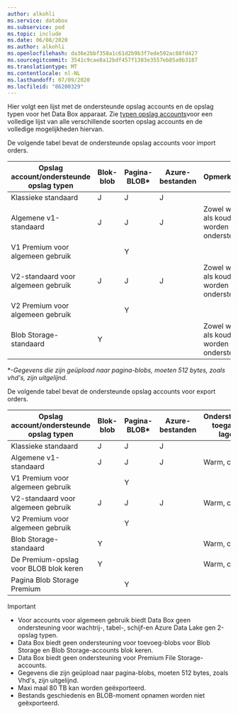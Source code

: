 ```yaml
---
author: alkohli
ms.service: databox
ms.subservice: pod
ms.topic: include
ms.date: 06/08/2020
ms.author: alkohli
ms.openlocfilehash: da36e2bbf358a1c61d2b9b3f7ede592ac88fd427
ms.sourcegitcommit: 3541c9cae8a12bdf457f1383e3557eb85a9b3187
ms.translationtype: MT
ms.contentlocale: nl-NL
ms.lasthandoff: 07/09/2020
ms.locfileid: "86200329"
---
```

Hier volgt een lijst met de ondersteunde opslag accounts en de opslag typen voor het Data Box apparaat. Zie [typen opslag accounts](/azure/storage/common/storage-account-overview#types-of-storage-accounts)voor een volledige lijst van alle verschillende soorten opslag accounts en de volledige mogelijkheden hiervan.

De volgende tabel bevat de ondersteunde opslag accounts voor import orders.

| **Opslag account/ondersteunde opslag typen** | **Blok-blob** |**Pagina-BLOB*** |**Azure-bestanden** |**Opmerkingen**|
| --- | --- | -- | -- | -- |
| Klassieke standaard | J | J | J |
| Algemene v1-standaard  | J | J | J | Zowel warm als koud worden ondersteund.|
| V1 Premium voor algemeen gebruik  |  | Y| | |
| V2-standaard voor algemeen gebruik  | J | J | J | Zowel warm als koud worden ondersteund.|
| V2 Premium voor algemeen gebruik  |  |Y | | |
| Blob Storage-standaard |Y | | |Zowel warm als koud worden ondersteund. |

\**-Gegevens die zijn geüpload naar pagina-blobs, moeten 512 bytes, zoals vhd's, zijn uitgelijnd.*

De volgende tabel bevat de ondersteunde opslag accounts voor export orders.

| **Opslag account/ondersteunde opslag typen** | **Blok-blob** |**Pagina-BLOB*** |**Azure-bestanden** |**Ondersteunde toegangs lagen**|
| --- | --- | -- | -- | -- |
| Klassieke standaard | J | J | J | |
| Algemene v1-standaard  | J | J | J | Warm, cool|
| V1 Premium voor algemeen gebruik  |  | Y| | |
| V2-standaard voor algemeen gebruik  | J | J | J | Warm, cool|
| V2 Premium voor algemeen gebruik  |  |Y | | |
| Blob Storage-standaard |Y | | |Warm, cool |
| De Premium-opslag voor BLOB blok keren |Y | | |Warm, cool |
| Pagina Blob Storage Premium | |Y | | |

> [!IMPORTANT]
> - Voor accounts voor algemeen gebruik biedt Data Box geen ondersteuning voor wachtrij-, tabel-, schijf-en Azure Data Lake gen 2-opslag typen.
> - Data Box biedt geen ondersteuning voor toevoeg-blobs voor Blob Storage en Blob Storage-accounts blok keren.
> - Data Box biedt geen ondersteuning voor Premium File Storage-accounts.
> - Gegevens die zijn geüpload naar pagina-blobs, moeten 512 bytes, zoals Vhd's, zijn uitgelijnd.
> - Maxi maal 80 TB kan worden geëxporteerd.
> - Bestands geschiedenis en BLOB-moment opnamen worden niet geëxporteerd.


